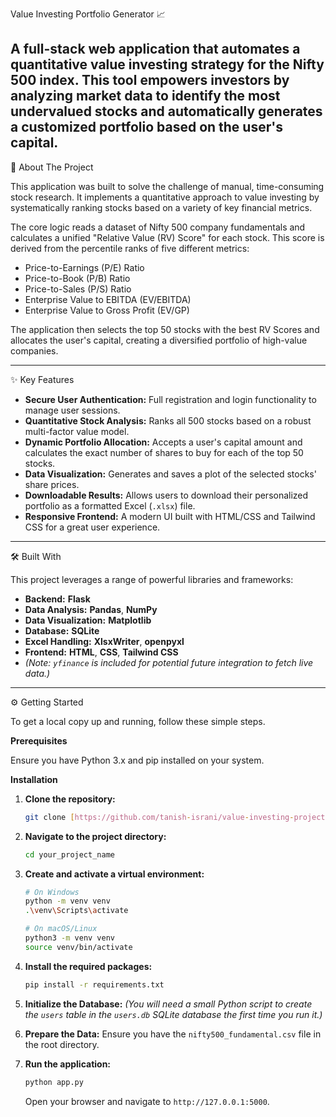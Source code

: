 Value Investing Portfolio Generator 📈

A full-stack web application that automates a quantitative value investing strategy for the Nifty 500 index. This tool empowers investors by analyzing market data to identify the most undervalued stocks and automatically generates a customized portfolio based on the user's capital.
---

🚀 About The Project

This application was built to solve the challenge of manual, time-consuming stock research. It implements a quantitative approach to value investing by systematically ranking stocks based on a variety of key financial metrics.

The core logic reads a dataset of Nifty 500 company fundamentals and calculates a unified "Relative Value (RV) Score" for each stock. This score is derived from the percentile ranks of five different metrics:

* Price-to-Earnings (P/E) Ratio
* Price-to-Book (P/B) Ratio
* Price-to-Sales (P/S) Ratio
* Enterprise Value to EBITDA (EV/EBITDA)
* Enterprise Value to Gross Profit (EV/GP)

The application then selects the top 50 stocks with the best RV Scores and allocates the user's capital, creating a diversified portfolio of high-value companies.

---

✨ Key Features

* **Secure User Authentication:** Full registration and login functionality to manage user sessions.
* **Quantitative Stock Analysis:** Ranks all 500 stocks based on a robust multi-factor value model.
* **Dynamic Portfolio Allocation:** Accepts a user's capital amount and calculates the exact number of shares to buy for each of the top 50 stocks.
* **Data Visualization:** Generates and saves a plot of the selected stocks' share prices.
* **Downloadable Results:** Allows users to download their personalized portfolio as a formatted Excel (`.xlsx`) file.
* **Responsive Frontend:** A modern UI built with HTML/CSS and Tailwind CSS for a great user experience.

---

🛠️ Built With

This project leverages a range of powerful libraries and frameworks:

* **Backend:** **Flask**
* **Data Analysis:** **Pandas**, **NumPy**
* **Data Visualization:** **Matplotlib**
* **Database:** **SQLite**
* **Excel Handling:** **XlsxWriter**, **openpyxl**
* **Frontend:** **HTML**, **CSS**, **Tailwind CSS**
* *(Note: `yfinance` is included for potential future integration to fetch live data.)*

---

⚙️ Getting Started

To get a local copy up and running, follow these simple steps.

**Prerequisites**

Ensure you have Python 3.x and pip installed on your system.

**Installation**

1.  **Clone the repository:**
    ```sh
    git clone [https://github.com/tanish-israni/value-investing-project.git]
    ```
2.  **Navigate to the project directory:**
    ```sh
    cd your_project_name
    ```
3.  **Create and activate a virtual environment:**
    ```sh
    # On Windows
    python -m venv venv
    .\venv\Scripts\activate

    # On macOS/Linux
    python3 -m venv venv
    source venv/bin/activate
    ```
4.  **Install the required packages:**
    ```sh
    pip install -r requirements.txt
    ```
5.  **Initialize the Database:**
    *(You will need a small Python script to create the `users` table in the `users.db` SQLite database the first time you run it.)*

6.  **Prepare the Data:**
    Ensure you have the `nifty500_fundamental.csv` file in the root directory.

7.  **Run the application:**
    ```sh
    python app.py
    ```
    Open your browser and navigate to `http://127.0.0.1:5000`.
